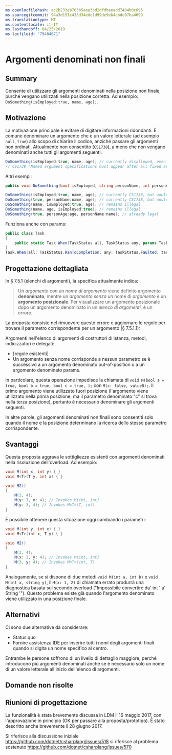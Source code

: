 ```yaml
---
ms.openlocfilehash: ac2b233eb703b5eea3bd2dfdbeeadd7494b0c695
ms.sourcegitcommit: 94a3d151c438d34ede1d99de9eb4ebdc07ba4699
ms.translationtype: MT
ms.contentlocale: it-IT
ms.lasthandoff: 04/25/2019
ms.locfileid: "79484671"
---
```

# <a name="non-trailing-named-arguments"></a>Argomenti denominati non finali

## <a name="summary"></a>Summary
[summary]: #summary
Consente di utilizzare gli argomenti denominati nella posizione non finale, purché vengano utilizzati nella posizione corretta. Ad esempio: `DoSomething(isEmployed:true, name, age);`.

## <a name="motivation"></a>Motivazione
[motivation]: #motivation

La motivazione principale è evitare di digitare informazioni ridondanti. È comune denominare un argomento che è un valore letterale (ad esempio `null`, `true`) allo scopo di chiarire il codice, anziché passare gli argomenti non ordinati.
Attualmente non consentito (`CS1738`), a meno che non vengano denominati anche tutti gli argomenti seguenti.

```csharp
DoSomething(isEmployed:true, name, age); // currently disallowed, even though all arguments are in position
// CS1738 "Named argument specifications must appear after all fixed arguments have been specified"
```

Altri esempi:
```csharp
public void DoSomething(bool isEmployed, string personName, int personAge) { ... }

DoSomething(isEmployed:true, name, age); // currently CS1738, but would become legal
DoSomething(true, personName:name, age); // currently CS1738, but would become legal
DoSomething(name, isEmployed:true, age); // remains illegal
DoSomething(name, age, isEmployed:true); // remains illegal
DoSomething(true, personAge:age, personName:name); // already legal
```

Funziona anche con params:
```csharp
public class Task
{
    public static Task When(TaskStatus all, TaskStatus any, params Task[] tasks);
}
Task.When(all: TaskStatus.RanToCompletion, any: TaskStatus.Faulted, task1, task2)
```

## <a name="detailed-design"></a>Progettazione dettagliata
[design]: #detailed-design

In § 7.5.1 (elenchi di argomenti), la specifica attualmente indica:
> Un *argomento con* un *nome di argomento* viene definito argomento __denominato__, mentre un *argomento senza un* nome di *argomento* è un __argomento posizionale__. Per visualizzare un argomento posizionale dopo un argomento denominato in un *elenco di argomenti*, è un errore.

La proposta consiste nel rimuovere questo errore e aggiornare le regole per trovare il parametro corrispondente per un argomento (§ 7.5.1.1):

Argomenti nell'elenco di argomenti di costruttori di istanza, metodi, indicizzatori e delegati:
- [regole esistenti]
- Un argomento senza nome corrisponde a nessun parametro se è successivo a un argomento denominato out-of-position o a un argomento denominato params.

In particolare, questa operazione impedisce la chiamata di `void M(bool a = true, bool b = true, bool c = true, );` con `M(c: false, valueB);`. Il primo argomento viene utilizzato fuori posizione (l'argomento viene utilizzato nella prima posizione, ma il parametro denominato "c" si trova nella terza posizione), pertanto è necessario denominare gli argomenti seguenti.

In altre parole, gli argomenti denominati non finali sono consentiti solo quando il nome e la posizione determinano la ricerca dello stesso parametro corrispondente.

## <a name="drawbacks"></a>Svantaggi
[drawbacks]: #drawbacks

Questa proposta aggrava le sottigliezze esistenti con argomenti denominati nella risoluzione dell'overload. Ad esempio:

```csharp
void M(int x, int y) { }
void M<T>(T y, int x) { }

void M2()
{
    M(3, 4);
    M(y: 3, x: 4); // Invokes M(int, int)
    M(y: 3, 4); // Invokes M<T>(T, int)
}
```

È possibile ottenere questa situazione oggi cambiando i parametri:

```csharp
void M(int y, int x) { }
void M<T>(int x, T y) { }

void M2()
{
    M(3, 4);
    M(x: 3, y: 4); // Invokes M(int, int)
    M(3, y: 4); // Invokes M<T>(int, T)
}
```

Analogamente, se si dispone di due metodi `void M(int a, int b)` e `void M(int x, string y)`, il `M(x: 1, 2)` di chiamata errato produrrà una diagnostica basata sul secondo overload ("Impossibile convertire da' int ' a' String '"). Questo problema esiste già quando l'argomento denominato viene utilizzato in una posizione finale.

## <a name="alternatives"></a>Alternativi
[alternatives]: #alternatives

Ci sono due alternative da considerare:

- Status quo
- Fornire assistenza IDE per inserire tutti i nomi degli argomenti finali quando si digita un nome specifico al centro.

Entrambe le persone soffrono di un livello di dettaglio maggiore, perché introducono più argomenti denominati anche se è necessario solo un nome di un valore letterale all'inizio dell'elenco di argomenti.

## <a name="unresolved-questions"></a>Domande non risolte
[unresolved]: #unresolved-questions

## <a name="design-meetings"></a>Riunioni di progettazione
[ldm]: #ldm
La funzionalità è stata brevemente discussa in LDM il 16 maggio 2017, con l'approvazione in principio (OK per passare alla proposta/prototipo). È stato descritto anche brevemente il 28 giugno 2017.

Si riferisce alla discussione iniziale https://github.com/dotnet/csharplang/issues/518 si riferisce al problema sostenuto https://github.com/dotnet/csharplang/issues/570
